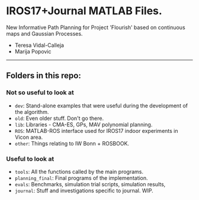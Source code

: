 # IROS17+Journal MATLAB Files.

New Informative Path Planning for Project 'Flourish' based on continuous maps and Gaussian Processes.

* Teresa Vidal-Calleja
* Marija Popovic

***
## Folders in this repo:

### Not so useful to look at

* `dev`: Stand-alone examples that were useful during the development of the algorithm.
* `old`: Even older stuff. Don't go there.
* `lib`: Libraries - CMA-ES, GPs, MAV polynomial planning.
* `ROS`: MATLAB-ROS interface used for IROS17 indoor experiments in Vicon area.
* `other`: Things relating to IW Bonn + ROSBOOK.

### Useful to look at

* `tools`: All the functions called by the main programs.
* `planning_final`: Final programs of the implementation.
* `evals`: Benchmarks, simulation trial scripts, simulation results,
* `journal`: Stuff and investigations specific to journal. WIP.
